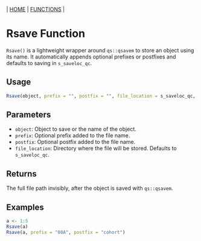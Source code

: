 | [HOME](https://github.com/Rrtk2/RRLab)  |  [FUNCTIONS](https://github.com/Rrtk2/RRLab/blob/master/docs/Functions/FunctionsOverview.md)  |

# Rsave Function

`Rsave()` is a lightweight wrapper around `qs::qsavem` to store an object using its name. It automatically appends optional prefixes or postfixes and defaults to saving in `s_saveloc_qc`.

## Usage
```R
Rsave(object, prefix = "", postfix = "", file_location = s_saveloc_qc, ...)
```

## Parameters
- `object`: Object to save or the name of the object.
- `prefix`: Optional prefix added to the file name.
- `postfix`: Optional postfix added to the file name.
- `file_location`: Directory where the file will be stored. Defaults to `s_saveloc_qc`.

## Returns
The full file path invisibly, after the object is saved with `qs::qsavem`.

## Examples
```R
a <- 1:5
Rsave(a)
Rsave(a, prefix = "08A", postfix = "cohort")
```
